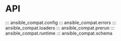 # API

::: ansible_compat.config
::: ansible_compat.errors
::: ansible_compat.loaders
::: ansible_compat.prerun
::: ansible_compat.runtime
::: ansible_compat.schema
